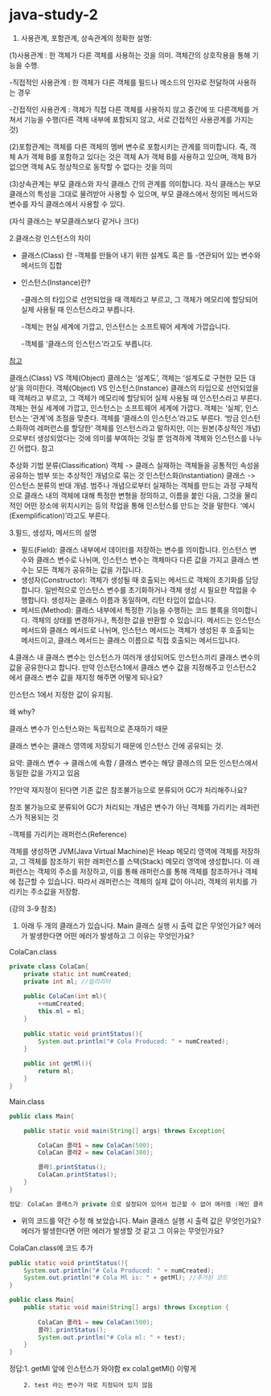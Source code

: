 # java-study-2

1. 사용관계, 포함관계, 상속관계의 정확한 설명:

(1)사용관계 : 한 객체가 다른 객체를 사용하는 것을 의미. 객체간의 상호작용을 통해 기능을 수행.

-직접적인 사용관계 : 한 객체가 다른 객체를 필드나 메소드의 인자로 전달하여 사용하는 경우

-간접적인 사용관계 : 객체가 직접 다른 객체를 사용하지 않고 중간에 또 다른객체를 거쳐서 기능을 수행(다른 객체 내부에 포함되지 않고, 서로 간접적인 사용관계를 가지는 것)

(2)포함관계는 객체를 다른 객체의 멤버 변수로 포함시키는 관계를 의미합니다. 즉, 객체 A가 객체 B를 포함하고 있다는 것은 객체 A가 객체 B를 사용하고 있으며, 객체 B가 없으면 객체 A도 정상적으로 동작할 수 없다는 것을 의미

(3)상속관계는 부모 클래스와 자식 클래스 간의 관계를 의미합니다. 자식 클래스는 부모 클래스의 특성을 그대로 물려받아 사용할 수 있으며, 부모 클래스에서 정의된 메서드와 변수를 자식 클래스에서 사용할 수 있다.

(자식 클래스는 부모클래스보다 같거나 크다)

2.클래스랑 인스턴스의 차이

- 클래스(Class) 란
-객체를 만들어 내기 위한 설계도 혹은 틀
-연관되어 있는 변수와 메서드의 집합
- 인스턴스(Instance)란?

     -클래스의 타입으로 선언되었을 때 객체라고 부르고, 그 객체가 메모리에 할당되어 실제 사용될 때 인스턴스라고 부릅니다.

    -객체는 현실 세계에 가깝고, 인스턴스는 소프트웨어 세계에 가깝습니다.

    -객체를 ‘클래스의 인스턴스’라고도 부릅니다.

[참고](https://gmlwjd9405.github.io/2018/09/17/class-object-instance.html)

클래스(Class) VS 객체(Object)
클래스는 ‘설계도’, 객체는 ‘설계도로 구현한 모든 대상’을 의미한다.
객체(Object) VS 인스턴스(Instance)
클래스의 타입으로 선언되었을 때 객체라고 부르고, 그 객체가 메모리에 할당되어 실제 사용될 때 인스턴스라고 부른다.
객체는 현실 세계에 가깝고, 인스턴스는 소프트웨어 세계에 가깝다.
객체는 ‘실체’, 인스턴스는 ‘관계’에 초점을 맞춘다.
객체를 ‘클래스의 인스턴스’라고도 부른다.
‘방금 인스턴스화하여 레퍼런스를 할당한’ 객체를 인스턴스라고 말하지만, 이는 원본(추상적인 개념)으로부터 생성되었다는 것에 의미를 부여하는 것일 뿐 엄격하게 객체와 인스턴스를 나누긴 어렵다.
참고

추상화 기법
분류(Classification)
객체 -> 클래스
실재하는 객체들을 공통적인 속성을 공유하는 범부 또는 추상적인 개념으로 묶는 것
인스턴스화(Instantiation)
클래스 -> 인스턴스
분류의 반대 개념. 범주나 개념으로부터 실재하는 객체를 만드는 과정
구체적으로 클래스 내의 객체에 대해 특정한 변형을 정의하고, 이름을 붙인 다음, 그것을 물리적인 어떤 장소에 위치시키는 등의 작업을 통해 인스턴스를 만드는 것을 말한다.
‘예시(Exemplification)’라고도 부른다.

3.필드, 생성자, 메서드의 설명

- 필드(Field): 클래스 내부에서 데이터를 저장하는 변수를 의미합니다. 인스턴스 변수와 클래스 변수로 나뉘며, 인스턴스 변수는 객체마다 다른 값을 가지고 클래스 변수는 모든 객체가 공유하는 값을 가집니다.
- 생성자(Constructor): 객체가 생성될 때 호출되는 메서드로 객체의 초기화를 담당합니다. 일반적으로 인스턴스 변수를 초기화하거나 객체 생성 시 필요한 작업을 수행합니다. 생성자는 클래스 이름과 동일하며, 리턴 타입이 없습니다.
- 메서드(Method): 클래스 내부에서 특정한 기능을 수행하는 코드 블록을 의미합니다. 객체의 상태를 변경하거나, 특정한 값을 반환할 수 있습니다. 메서드는 인스턴스 메서드와 클래스 메서드로 나뉘며, 인스턴스 메서드는 객체가 생성된 후 호출되는 메서드이고, 클래스 메서드는 클래스 이름으로 직접 호출되는 메서드입니다.

4.클래스 내 클래스 변수는 인스턴스가 여러개 생성되어도 인스턴스끼리 클래스 변수의 값을 공유한다고 합니다.
만약 인스턴스1에서 클래스 변수 값을 지정해주고 인스턴스2에서 클래스 변수 값을 재지정 해주면 어떻게 되나요?

인스턴스 1에서 지정한 값이 유지됨.

왜 why?

클래스 변수가 인스턴스와는 독립적으로 존재하기 때문

클래스 변수는 클래스 영역에 저장되기 때문에 인스턴스 간에 공유되는  것.

요약: 클래스 변수 → 클래스에 속함 / 클래스 변수는 해당 클래스의 모든 인스턴스에서 동일한 값을 가지고 있음

??만약 재지정이 된다면 기존 값은 참조불가능으로 분류되어 GC가 처리해주나요?

참조 불가능으로 분류되어 GC가 처리되는 개념은 변수가 아닌 객체를 가리키는 레퍼런스가 적용되는 것

-객체를 가리키는 래퍼런스(Reference)

객체를 생성하면 JVM(Java Virtual Machine)은 Heap 메모리 영역에 객체를 저장하고, 그 객체를 참조하기 위한 래퍼런스를 스택(Stack) 메모리 영역에 생성합니다. 이 래퍼런스는 객체의 주소를 저장하고, 이를 통해 래퍼런스를 통해 객체를 참조하거나 객체에 접근할 수 있습니다. 따라서 래퍼런스는 객체의 실제 값이 아니라, 객체의 위치를 가리키는 주소값을 저장함.

(강의 3-9 참조)

1. 아래 두 개의 클래스가 있습니다. Main 클래스 실행 시 출력 값은 무엇인가요? 에러가 발생한다면 어떤 에러가 발생하고 그 이유는 무엇인가요? 

ColaCan.class

```java
private class ColaCan{
    private static int numCreated;
    private int ml; //밀리리터
    
    public ColaCan(int ml){
        ++numCreated;
        this.ml = ml;
    }
    
    public static void printStatus(){
        System.out.println("# Cola Produced: " + numCreated);
    }
    
    public int getMl(){
        return ml;
    }
}
```

Main.class

```java
public class Main{

    public static void main(String[] args) throws Exception{

        ColaCan 콜라1 = new ColaCan(500);
        ColaCan 콜라2 = new ColaCan(300);

        콜라1.printStatus();
        ColaCan.printStatus();
    }
}

정답: ColaCan 클래스가 private 으로 설정되어 있어서 접근할 수 없어 에러뜸 (메인 클래스 내에 적었을 경우엔 상관없음)
```

- 위의 코드를 약간 수정 해 보았습니다. Main 클래스 실행 시 출력 값은 무엇인가요? 에러가 발생한다면 어떤 에러가 발생할 것 같고 그 이유는 무엇인가요?

ColaCan.class에 코드 추가 

```java
public static void printStatus(){
    System.out.println("# Cola Produced: " + numCreated);
    System.out.println("# Cola Ml is: " + getMl); //추가된 코드
}
```

```java
public class Main{
    public static void main(String[] args) throws Exception {
        
        ColaCan 콜라1 = new ColaCan(500);
        콜라1.printStatus();
        System.out.println("# Cola ml: " + test);
    }
}
```

정답:1. getMl 앞에 인스턴스가 와야함 ex cola1.getMl() 이렇게

        2. test 라는 변수가 따로 지정되어 있지 않음

